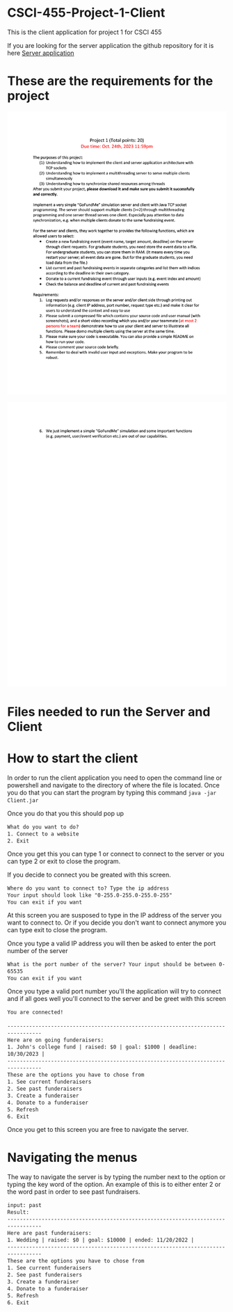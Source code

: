 # CSCI-455-Project-1-Client
This is the client application for project 1 for CSCI 455

If you are looking for the server application the github repository for it is here [Server application](https://github.com/brandon57/CSCI-455-Project-1-Server)

# These are the requirements for the project
<p align="center">
  <img src="Documents/project1_2023_Fall_pg1.png" width="688" />
</p>

<p align="center">
  <img src="Documents/project1_2023_Fall_pg2.png" width="688" />
</p>

# Files needed to run the Server and Client

# How to start the client
In order to run the client application you need to open the command line or powershell and navigate to the directory of where the file is located.
Once you do that you can start the program by typing this command `java -jar Client.jar`

Once you do that you this should pop up
```text
What do you want to do?
1. Connect to a website
2. Exit
```

Once you get this you can type 1 or connect to connect to the server or you can type 2 or exit to close the program.

If you decide to connect you be greated with this screen.
```text
Where do you want to connect to? Type the ip address
Your input should look like "0-255.0-255.0-255.0-255"
You can exit if you want
```
At this screen you are susposed to type in the IP address of the server you want to connect to. Or if you decide you don't want to connect anymore you can type exit to close the program.

Once you type a valid IP address you will then be asked to enter the port number of the server
```text
What is the port number of the server? Your input should be between 0-65535
You can exit if you want
```
Once you type a valid port number you'll the application will try to connect and if all goes well you'll connect to the server and be greet with this screen

```text
You are connected!

---------------------------------------------------------------------------------
Here are on going funderaisers:
1. John's college fund | raised: $0 | goal: $1000 | deadline: 10/30/2023 |
---------------------------------------------------------------------------------
These are the options you have to chose from
1. See current funderaisers
2. See past funderaisers
3. Create a funderaiser
4. Donate to a funderaiser
5. Refresh
6. Exit
```
Once you get to this screen you are free to navigate the server.

# Navigating the menus
The way to navigate the server is by typing the number next to the option or typing the key word of the option.
An example of this is to either enter 2 or the word past in order to see past fundraisers.
```text
input: past
Result:
---------------------------------------------------------------------------------
Here are past funderaisers:
1. Wedding | raised: $0 | goal: $10000 | ended: 11/20/2022 |
---------------------------------------------------------------------------------
These are the options you have to chose from
1. See current funderaisers
2. See past funderaisers
3. Create a funderaiser
4. Donate to a funderaiser
5. Refresh
6. Exit
```
